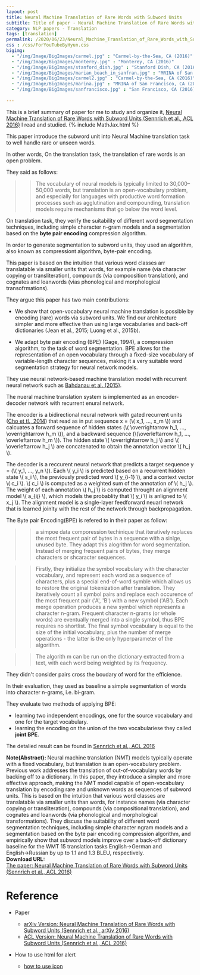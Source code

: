 ```yaml
---
layout: post
title: Neural Machine Translation of Rare Words with Subword Units
subtitle: Title of paper - Neural Machine Translation of Rare Words with Subword Units
category: NLP papers - Translation
tags: [translation]
permalink: /2020/06/23/Neural_Machine_Translation_of_Rare_Words_with_Subword_Units/
css : /css/ForYouTubeByHyun.css
bigimg: 
  - "/img/Image/BigImages/carmel.jpg" : "Carmel-by-the-Sea, CA (2016)"
  - "/img/Image/BigImages/monterey.jpg" : "Monterey, CA (2016)"
  - "/img/Image/BigImages/stanford_dish.jpg" : "Stanford Dish, CA (2016)"
  - "/img/Image/BigImages/marian_beach_in_sanfran.jpg" : "MRINA of San Francisco, CA (2016)"
  - "/img/Image/BigImages/carmel2.jpg" : "Carmel-by-the-Sea, CA (2016)"
  - "/img/Image/BigImages/marina.jpg" : "MRINA of San Francisco, CA (2016)"
  - "/img/Image/BigImages/sanfrancisco.jpg" : "San Francisco, CA (2016)"
  
---
```


This is a brief summary of paper for me to study and organize it, [Neural Machine Translation of Rare Words with Subword Units (Sennrich et al., ACL 2016)](https://www.aclweb.org/anthology/P16-1162/) I read and studied. 
{% include MathJax.html %}

This paper introduce the subword unit into Neural Machine translation task to well handle rare or unseen words. 

In other words, On the translation task, the translation of rare words is an open problem.

They said as follows:

>> The vocabulary of neural models is typically limited to 30,000–50,000 words, but translation is an open-vocabulary problem, and especially for languages with productive word formation processes such as agglutination and compounding, translation models require mechanisms that go below the word level.

On translation task, they verify the suitability of different word segmentation techniques, including simple character n-gram models and a segmentation based on the **byte pair encoding** compression algorithm.

In order to generate segmentation to subword units, they used an algorithm, also known as compressiont algorithm, byte-pair encoding.

This paper is based on the intuition that various word classes arr translatable via smaller units that words, for example name (via character copying or transliteration), compounds (via compoosition translation), and cognates and loanwords (vias phonological and morphological transofrmations).


They argue this paper has two main contributions:

- We show that open-vocabulary neural machine translation is possible by encoding (rare) words via subword units. We find our architecture simpler and more effective than using large vocabularies and back-off dictionaries (Jean et al., 2015; Luong et al., 2015b).

- We adapt byte pair encoding (BPE) (Gage, 1994), a compression algorithm, to the task of word segmentation. BPE allows for the representation of an open vocabulary through a fixed-size vocabulary of variable-length character sequences, making it a very suitable word segmentation strategy for neural network models.


They use neural network-based machine translation model with recurrent neural network such as [Bahdanau et al. (2015)](https://arxiv.org/abs/1409.0473).

The nueral machine translation system is implemented as an encoder-decoder network with recurrent enural network.

The encoder is a bidirectional neural network with gated recurrent units ([Cho et tl., 2014](https://arxiv.org/abs/1406.1078)) that read as in put sequence x = (\\( x_1, ..., x_m \\)) and calcuates a forward sequence of hidden states (\\( \overrightarrow h_1, ..., \overrightarrow h_m \\)), and a backward sequence (\\(\overleftarrow h_1, ..., \overleftarrow h_m \\)). The hidden state \\( \overrightarrow h_j \\) and \\( \overleftarrow h_j \\) are concatenated to obtain the annotation vector \\( h_j \\).

The decoder is a reccurent neural network that predicts a target sequence y = (\\( y_1, ..., y_n \\)). Each \\( y_i \\)  is predicted based on a recurrent hidden state \\( s_i \\), the previously predicted word \\( y_{i-1} \\), and a context vector \\( c_i \\). \\( c_i \\) is computed as a weighted sum of the annotation of \\( h_j \\). The weight of each annotation \\( h_j \\) is computed throught an alignment model \\( a_{ij} \\), which models the probablity that \\( y_i \\) is anligned to \\( x_j \\). The alignment model is a single-layer feedforward neuarl network that is learned joinlty with the rest of the network through backpropagation. 


The Byte pair Encoding(BPE) is refered to in their paper as follow:

>> a simpoe data comporession techinique that iteratively replaces the most frequent pair of bytes in a sequence with a sinlge, unused byte. They adapt this alogrithm for word segmentation. Instead of merging frequent pairs of bytes, they merge characters or shcaracter sequences.   

>> Firstly, they initialize the symbol vocabulary with the character vocabulary, and represent each word as a sequence of characters, plus a special end-of-word symble which allows us to restore the original tokenization after translation. They iteratively count all symbol pairs and replace each occurence of the most frequent pair ('A', 'B') with a new symbol ('AB'). Each merge operation produces a new symbol which represents a character n-gram. Frequent character n-grams (or whole words) are eventually merged into a single symbol, thus BPE requires no shortlist. The final symbol vocabulary is equal to the size of the initial vocabulary, plus the number of merge operations - the latter is the only hyperparameter of the algorithm.

>> The algorith m can be run on the dictionary extracted from a text, with each word being weighted by its frequency. 

They didn't consider pairs cross the boudary of word for the efficience.

In their evaluation, they used as baseline a simple segmentation of words into character n-grams, i.e. bi-gram.

They evaluate two methods of applying BPE:

 - learning two independent encodings, one for the source vocabulary and one for the target vocabulary.
 - learning the encoding on the union of the two vocabulariese they called **joint BPE**.

The detalied result can be found in [Sennrich et al., ACL 2016](https://www.aclweb.org/anthology/P16-1162/)

<div class="alert alert-info" role="alert"><i class="fa fa-info-circle"></i> <b>Note(Abstract): </b>
Neural machine translation (NMT) models typically operate with a fixed vocabulary, but translation is an open-vocabulary problem. Previous work addresses the translation of out-of-vocabulary words by backing off to a dictionary. In this paper, they introduce a simpler and more effective approach, making the NMT model capable of open-vocabulary translation by encoding rare and unknown words as sequences of subword units. This is based on the intuition that various word classes are translatable via smaller units than words, for instance names (via character copying or transliteration), compounds (via compositional translation), and cognates and loanwords (via phonological and morphological transformations). They discuss the suitability of different word segmentation techniques, including simple character ngram models and a segmentation based on the byte pair encoding compression algorithm, and empirically show that subword models improve over a back-off dictionary baseline for the WMT 15 translation tasks English→German and English→Russian by up to 1.1 and 1.3 BLEU, respectively.
</div>
    
<div class="alert alert-success" role="alert"><i class="fa fa-paperclip fa-lg"></i> <b>Download URL: </b><br>
  <a href="https://www.aclweb.org/anthology/P16-1162/">The paper: Neural Machine Translation of Rare Words with Subword Units (Sennrich et al., ACL 2016)</a>
</div>

# Reference 

- Paper 
  - [arXiv Version: Neural Machine Translation of Rare Words with Subword Units (Sennrich et al., arXiv 2016)](https://arxiv.org/abs/1508.07909)
  - [ACL Version: Neural Machine Translation of Rare Words with Subword Units (Sennrich et al., ACL 2016)](https://www.aclweb.org/anthology/P16-1162/)
  
- How to use html for alert
  - [how to use icon](http://idratherbewriting.com/documentation-theme-jekyll/mydoc_icons.html)
    


